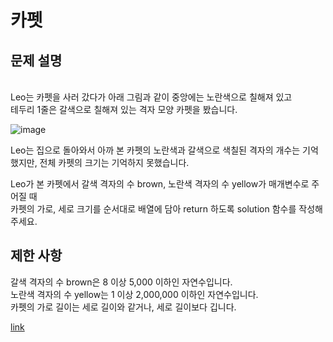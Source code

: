 # 카펫

## 문제 설명 <br>
<br>
Leo는 카펫을 사러 갔다가 아래 그림과 같이 중앙에는 노란색으로 칠해져 있고<br> 
테두리 1줄은 갈색으로 칠해져 있는 격자 모양 카펫을 봤습니다.<br>

![image](https://grepp-programmers.s3.ap-northeast-2.amazonaws.com/files/production/b1ebb809-f333-4df2-bc81-02682900dc2d/carpet.png)


Leo는 집으로 돌아와서 아까 본 카펫의 노란색과 갈색으로 색칠된 격자의 개수는 기억했지만, 전체 카펫의 크기는 기억하지 못했습니다.<br>

Leo가 본 카펫에서 갈색 격자의 수 brown, 노란색 격자의 수 yellow가 매개변수로 주어질 때 <br>
카펫의 가로, 세로 크기를 순서대로 배열에 담아 return 하도록 solution 함수를 작성해주세요. <br>

## 제한 사항
갈색 격자의 수 brown은 8 이상 5,000 이하인 자연수입니다.<br>
노란색 격자의 수 yellow는 1 이상 2,000,000 이하인 자연수입니다.<br>
카펫의 가로 길이는 세로 길이와 같거나, 세로 길이보다 깁니다.<br>


[link](https://school.programmers.co.kr/learn/courses/30/lessons/42842)
